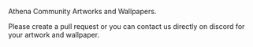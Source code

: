 Athena Community Artworks and Wallpapers.

Please create a pull request or you can contact us directly on discord for your artwork and wallpaper.
